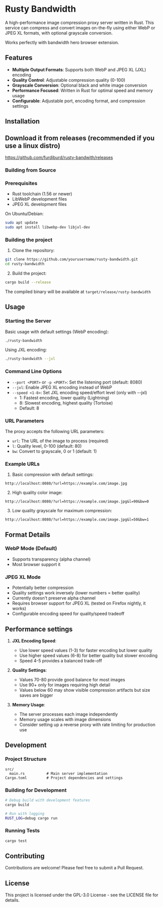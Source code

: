 # Rusty Bandwidth

A high-performance image compression proxy server written in Rust. This service can compress and convert images on-the-fly using either WebP or JPEG XL formats, with optional grayscale conversion.

Works perfectly with bandwidth hero browser extension.

## Features

- **Multiple Output Formats**: Supports both WebP and JPEG XL (JXL) encoding
- **Quality Control**: Adjustable compression quality (0-100)
- **Grayscale Conversion**: Optional black and white image conversion
- **Performance Focused**: Written in Rust for optimal speed and memory usage
- **Configurable**: Adjustable port, encoding format, and compression settings

## Installation

## Download it from releases (recommended if you use a linux distro)

https://github.com/furdiburd/rusty-bandwith/releases

### Building from Source

### Prerequisites

- Rust toolchain (1.56 or newer)
- LibWebP development files
- JPEG XL development files

On Ubuntu/Debian:
```bash
sudo apt update
sudo apt install libwebp-dev libjxl-dev
```
### Building the project

1. Clone the repository:
```bash
git clone https://github.com/yourusername/rusty-bandwidth.git
cd rusty-bandwidth
```

2. Build the project:
```bash
cargo build --release
```

The compiled binary will be available at `target/release/rusty-bandwidth`

## Usage

### Starting the Server

Basic usage with default settings (WebP encoding):
```bash
./rusty-bandwidth
```

Using JXL encoding:
```bash
./rusty-bandwidth --jxl
```

### Command Line Options

- `--port <PORT>` or `-p <PORT>`: Set the listening port (default: 8080)
- `--jxl`: Enable JPEG XL encoding instead of WebP
- `--speed <1-8>`: Set JXL encoding speed/effort level (only with --jxl)
  - 1: Fastest encoding, lower quality (Lightning)
  - 8: Slowest encoding, highest quality (Tortoise)
  - Default: 8

### URL Parameters

The proxy accepts the following URL parameters:

- `url`: The URL of the image to process (required)
- `l`: Quality level, 0-100 (default: 80)
- `bw`: Convert to grayscale, 0 or 1 (default: 1)

### Example URLs

1. Basic compression with default settings:
```
http://localhost:8080/?url=https://example.com/image.jpg
```

2. High quality color image:
```
http://localhost:8080/?url=https://example.com/image.jpg&l=90&bw=0
```

3. Low quality grayscale for maximum compression:
```
http://localhost:8080/?url=https://example.com/image.jpg&l=50&bw=1
```

## Format Details

### WebP Mode (Default)

- Supports transparency (alpha channel)
- Most browser support it


### JPEG XL Mode

- Potentially better compression
- Quality settings work inversely (lower numbers = better quality)
- Currently doesn't preserve alpha channel
- Requires browser support for JPEG XL (tested on Firefox nightly, it works)
- Configurable encoding speed for quality/speed tradeoff

## Performance settings

1. **JXL Encoding Speed**:
   - Use lower speed values (1-3) for faster encoding but lower quality
   - Use higher speed values (6-8) for better quality but slower encoding
   - Speed 4-5 provides a balanced trade-off

2. **Quality Settings**:
   - Values 70-80 provide good balance for most images
   - Use 90+ only for images requiring high detail
   - Values below 60 may show visible compression artifacts but size saves are bigger

3. **Memory Usage**:
   - The server processes each image independently
   - Memory usage scales with image dimensions
   - Consider setting up a reverse proxy with rate limiting for production use

## Development

### Project Structure

```
src/
  main.rs          # Main server implementation
Cargo.toml         # Project dependencies and settings
```

### Building for Development

```bash
# Debug build with development features
cargo build

# Run with logging
RUST_LOG=debug cargo run
```

### Running Tests

```bash
cargo test
```

## Contributing

Contributions are welcome! Please feel free to submit a Pull Request.

## License

This project is licensed under the GPL-3.0 License - see the LICENSE file for details.

